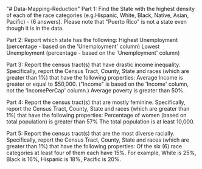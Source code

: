 "# Data-Mapping-Reduction" 
Part 1: Find the State with the highest density of each of the race categories (e.g.Hispanic, White, Black, Native, Asian, Pacific) - (6 answers). Please note that "Puerto Rico" is not a state even though it is in the data.

Part 2: Report which state has the following:
Highest Unemployment (percentage - based on the 'Unemployment' column)
Lowest Unemployment (percentage - based on the 'Unemployment' column)

Part 3: Report the census tract(s) that have drastic income inequality. Specifically, report the Census Tract, County, State and races (which are greater than 1%) that have the following properties:
Average Income is greater or equal to $50,000. ("Income" is based on the 'Income' column, not the 'IncomePerCap' column.)
Average poverty is greater than 50%.

Part 4: Report the census tract(s) that are mostly feminine. Specifically, report the Census Tract, County, State and races (which are greater than 1%) that have the following properties:
Percentage of women (based on total population) is greater than 57%
The total population is at least 10,000.

Part 5: Report the census tract(s) that are the most diverse racially. Specifically, report the Census Tract, County, State and races (which are greater than 1%) that have the following properties:
Of the six (6) race categories at least four of them each have 15%. For example, White is 25%, Black is 16%, Hispanic is 18%, Pacific is 20%.
